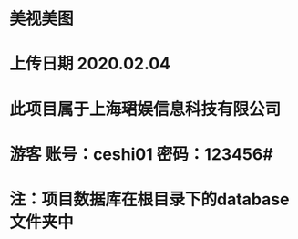 # 美视美图 #
# 上传日期 2020.02.04 #
# 此项目属于上海珺娱信息科技有限公司 #
# 游客 账号：ceshi01 密码：123456#
# 注：项目数据库在根目录下的database文件夹中 #
